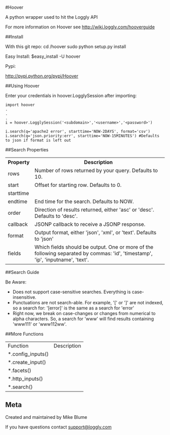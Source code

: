 #Hoover


A python wrapper used to hit the Loggly API

For more information on Hoover see <http://wiki.loggly.com/hooverguide>

##Install

With this git repo:
	cd /hoover
	sudo python setup.py install
	
	

Easy Install:
	$easy_install -U hoover

Pypi:

<http://pypi.python.org/pypi/Hoover>



##Using Hoover


Enter your credentials in hoover.LogglySession after importing:

	
	import hoover
	.
	.
	.
	i = hoover.LogglySession('<subdomain>','<username>','<password>')

	i.search(q='apache2 error', starttime='NOW-2DAYS', format='csv')
	i.search(q='json.priority:err', starttime='NOW-15MINUTES') #Defaults to json if format is left out


##Search Properties


<table>
  <tr>
    <th>Property</th>
    <th>Description</th>
  </tr>
  <tr>
    <td>rows</td>
    <td>Number of rows returned by your query. Defaults to 10.</td>
  </tr>
  <tr>
    <td>start</td>
    <td>Offset for starting row. Defaults to 0.</td>
  </tr>
  <tr>
     <td>starttime</td>
     <td><Start time for the search.  Defaults to NOW-24HOURS.</td>
  </tr>
  <tr>
     <td>endtime</td>
     <td>End time for the search.  Defaults to NOW. </td>
  </tr>
  <tr>
     <td>order</td>
     <td>Direction of results returned, either 'asc' or 'desc'.  Defaults to 'desc'.</td>
  </tr>
  
  <tr>
     <td>callback</td>
     <td>JSONP callback to receive a JSONP response.</td>
  </tr>
   <tr>
     <td>format</td>
     <td>Output format, either 'json', 'xml', or 'text'.  Defaults to 'json'</td>
  </tr>
   <tr>
     <td>fields</td>
     <td>Which fields should be output.  One or more of the following separated by commas: 'id', 'timestamp', 'ip', 'inputname', 'text'.</td>
  </tr>
</table>

##Search Guide


Be Aware:

* Does not support case-sensitive searches. Everything is case-insensitive.
* Punctuations are not search-able. For example, '[' or ']' are not indexed, so a search for: '[error]' is the same as a search for 'error'
* Right now, we break on case-changes or changes from numerical to alpha characters. So, a search for 'www' will find results containing 'www111' or 'www112ww'.


##More Functions

<table>
  
   <tr>
     <td>Function</td>
     <td>Description</td>
  </tr>
   <tr>
     <td>*.config_inputs()</td>
     <td></td>
  </tr>
   <tr>
     <td>*.create_input()</td>
     <td></td>
  </tr>
   <tr>
     <td>*.facets()</td>
     <td></td>
  </tr>
  <tr>
     <td>*.http_inputs()</td>
     <td></td>
  </tr>
  <tr>
     <td>*.search()</td>
     <td></td>
  </tr>
</table>


Meta
----

Created and maintained by Mike Blume

If you have questions contact support@loggly.com
